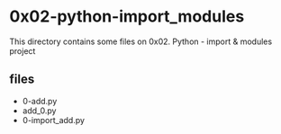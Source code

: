 # 0x02-python-import_modules

This directory contains some files on 0x02. Python - import & modules project

## files

* 0-add.py
* add_0.py
* 0-import_add.py
